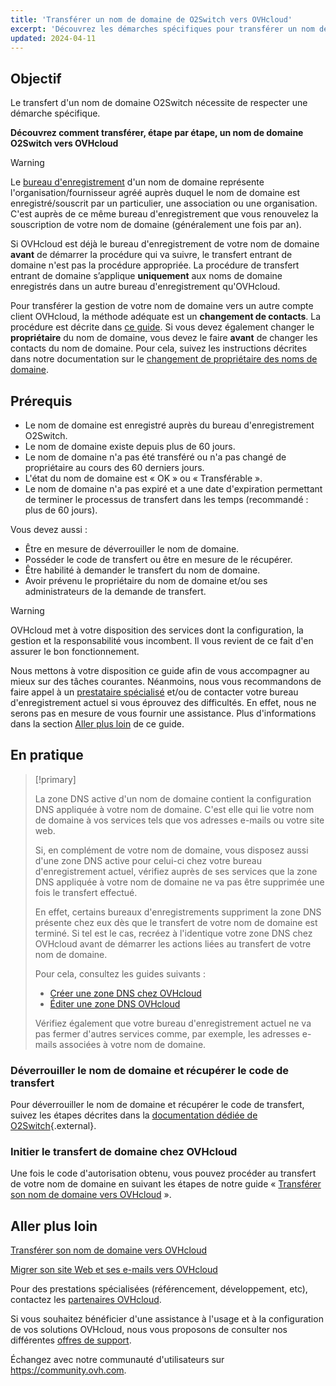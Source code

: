 ```yaml
---
title: 'Transférer un nom de domaine de O2Switch vers OVHcloud'
excerpt: 'Découvrez les démarches spécifiques pour transférer un nom de domaine depuis O2Switch vers OVHcloud'
updated: 2024-04-11
---
```


## Objectif

Le transfert d'un nom de domaine O2Switch nécessite de respecter une démarche spécifique.

**Découvrez comment transférer, étape par étape, un nom de domaine O2Switch vers OVHcloud**

> [!warning]
>
> Le [bureau d'enregistrement](domains-what-is-registrar.) d'un nom de domaine représente l'organisation/fournisseur agréé auprès duquel le nom de domaine est enregistré/souscrit par un particulier, une association ou une organisation. C'est auprès de ce même bureau d'enregistrement que vous renouvelez la souscription de votre nom de domaine (généralement une fois par an).
>
> Si OVHcloud est déjà le bureau d'enregistrement de votre nom de domaine **avant** de démarrer la procédure qui va suivre, le transfert entrant de domaine n'est pas la procédure appropriée. La procédure de transfert entrant de domaine s’applique **uniquement** aux noms de domaine enregistrés dans un autre bureau d'enregistrement qu'OVHcloud.
>
> Pour transférer la gestion de votre nom de domaine vers un autre compte client OVHcloud, la méthode adéquate est un **changement de contacts**. La procédure est décrite dans [ce guide](managing_contacts1.).
> Si vous devez également changer le **propriétaire** du nom de domaine, vous devez le faire **avant** de changer les contacts du nom de domaine. Pour cela, suivez les instructions décrites dans notre documentation sur le [changement de propriétaire des noms de domaine](trade_domain1.).
>

## Prérequis

- Le nom de domaine est enregistré auprès du bureau d'enregistrement O2Switch.
- Le nom de domaine existe depuis plus de 60 jours.
- Le nom de domaine n'a pas été transféré ou n'a pas changé de propriétaire au cours des 60 derniers jours.
- L'état du nom de domaine est « OK » ou « Transférable ».
- Le nom de domaine n'a pas expiré et a une date d'expiration permettant de terminer le processus de transfert dans les temps (recommandé : plus de 60 jours).

Vous devez aussi :

- Être en mesure de déverrouiller le nom de domaine.
- Posséder le code de transfert ou être en mesure de le récupérer.
- Être habilité à demander le transfert du nom de domaine.
- Avoir prévenu le propriétaire du nom de domaine et/ou ses administrateurs de la demande de transfert.

> [!warning]
>
> OVHcloud met à votre disposition des services dont la configuration, la gestion et la responsabilité vous incombent. Il vous revient de ce fait d'en assurer le bon fonctionnement.
>
> Nous mettons à votre disposition ce guide afin de vous accompagner au mieux sur des tâches courantes. Néanmoins, nous vous recommandons de faire appel à un [prestataire spécialisé](partner.) et/ou de contacter votre bureau d'enregistrement actuel si vous éprouvez des difficultés. En effet, nous ne serons pas en mesure de vous fournir une assistance. Plus d'informations dans la section [Aller plus loin](transfer_incoming_o2switch_#go-further.) de ce guide.
>

## En pratique

> [!primary]
>
> La zone DNS active d'un nom de domaine contient la configuration DNS appliquée à votre nom de domaine. C'est elle qui lie votre nom de domaine à vos services tels que vos adresses e-mails ou votre site web.
>
> Si, en complément de votre nom de domaine, vous disposez aussi d'une zone DNS active pour celui-ci chez votre bureau d'enregistrement actuel, vérifiez auprès de ses services que la zone DNS appliquée à votre nom de domaine ne va pas être supprimée une fois le transfert effectué.
>
> En effet, certains bureaux d'enregistrements suppriment la zone DNS présente chez eux dès que le transfert de votre nom de domaine est terminé. Si tel est le cas, recréez à l'identique votre zone DNS chez OVHcloud avant de démarrer les actions liées au transfert de votre nom de domaine.
>
> Pour cela, consultez les guides suivants :
>
> - [Créer une zone DNS chez OVHcloud](dns_zone_create1.)
> - [Éditer une zone DNS OVHcloud](dns_zone_edit1.)
>
> Vérifiez également que votre bureau d'enregistrement actuel ne va pas fermer d'autres services comme, par exemple, les adresses e-mails associées à votre nom de domaine.
>

### Déverrouiller le nom de domaine et récupérer le code de transfert

Pour déverrouiller le nom de domaine et récupérer le code de transfert, suivez les étapes décrites dans la [documentation dédiée de O2Switch](https://faq.o2switch.fr/espace-client/recuperer-code-de-transfert){.external}.

### Initier le transfert de domaine chez OVHcloud

Une fois le code d'autorisation obtenu, vous pouvez procéder au transfert de votre nom de domaine en suivant les étapes de notre guide « [Transférer son nom de domaine vers OVHcloud](transfer_incoming_generic_domain1.) ».

## Aller plus loin <a name="go-further"></a>

[Transférer son nom de domaine vers OVHcloud](transfer_incoming_generic_domain1.)

[Migrer son site Web et ses e-mails vers OVHcloud](hosting_migrating_to_ovh1.)

Pour des prestations spécialisées (référencement, développement, etc), contactez les [partenaires OVHcloud](partner.).

Si vous souhaitez bénéficier d'une assistance à l'usage et à la configuration de vos solutions OVHcloud, nous vous proposons de consulter nos différentes [offres de support](support.).

Échangez avec notre communauté d'utilisateurs sur <https://community.ovh.com>.